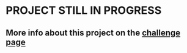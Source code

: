 # PROJECT STILL IN PROGRESS

## More info about this project on the [challenge page](https://biomag2020.org/awards/data-analysis-competitions/)
